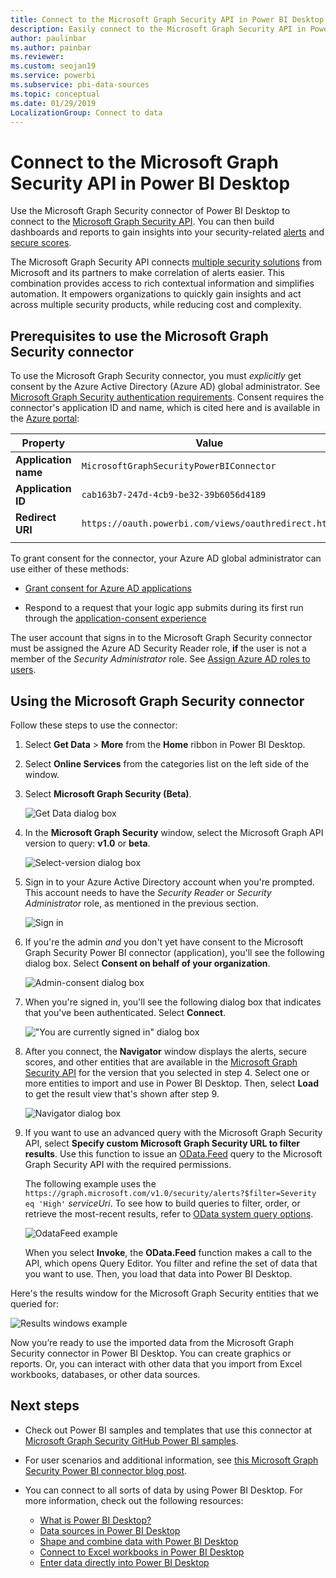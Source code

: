 ```yaml
---
title: Connect to the Microsoft Graph Security API in Power BI Desktop
description: Easily connect to the Microsoft Graph Security API in Power BI Desktop
author: paulinbar
ms.author: painbar
ms.reviewer:
ms.custom: seojan19
ms.service: powerbi
ms.subservice: pbi-data-sources
ms.topic: conceptual
ms.date: 01/29/2019
LocalizationGroup: Connect to data
---
```

# Connect to the Microsoft Graph Security API in Power BI Desktop

Use the Microsoft Graph Security connector of Power BI Desktop to connect to the [Microsoft Graph Security API](/graph/security-concept-overview). You can then build dashboards and reports to gain insights into your security-related [alerts](/graph/api/resources/alert) and [secure scores](/graph/api/resources/securescores).

The Microsoft Graph Security API connects [multiple security solutions](/graph/api/resources/security-api-overview#alerts) from Microsoft and its partners to make correlation of alerts easier. This combination provides access to rich contextual information and simplifies automation. It empowers organizations to quickly gain insights and act across multiple security products, while reducing cost and complexity.

## Prerequisites to use the Microsoft Graph Security connector

To use the Microsoft Graph Security connector, you must *explicitly* get consent by the Azure Active Directory (Azure AD) global administrator. See 
[Microsoft Graph Security authentication requirements](/graph/security-authorization).
Consent requires the connector's application ID and name, which is cited here and is available in the [Azure portal](https://portal.azure.com):

| Property | Value |
|----------|-------|
| **Application name** | `MicrosoftGraphSecurityPowerBIConnector` |
| **Application ID** | `cab163b7-247d-4cb9-be32-39b6056d4189` |
| **Redirect URI** | `https://oauth.powerbi.com/views/oauthredirect.html` |
|||

To grant consent for the connector, your Azure AD global administrator can use either of these methods:

* [Grant consent for Azure AD applications](/azure/active-directory/develop/v2-permissions-and-consent)

* Respond to a request that your logic app submits during its first run through the
   [application-consent experience](/azure/active-directory/develop/application-consent-experience)
   
The user account that signs in to the Microsoft Graph Security connector must be assigned the Azure AD Security Reader role, **if** the user is not a member of the *Security Administrator* role. See [Assign Azure AD roles to users](/graph/security-authorization#assign-azure-ad-roles-to-users).

## Using the Microsoft Graph Security connector

Follow these steps to use the connector:

1. Select **Get Data** > **More** from the **Home** ribbon in Power BI Desktop.
2. Select **Online Services** from the categories list on the left side of the window.
3. Select **Microsoft Graph Security (Beta)**.

    ![Get Data dialog box](media/desktop-connect-graph-security/GetData.PNG)
    
4. In the **Microsoft Graph Security** window, select the Microsoft Graph API version to query: **v1.0** or **beta**.

    ![Select-version dialog box](media/desktop-connect-graph-security/selectVersion.PNG)
    
5. Sign in to your Azure Active Directory account when you're prompted. This account needs to have the *Security Reader* or *Security Administrator* role, as mentioned in the previous section.

    ![Sign in](media/desktop-connect-graph-security/SignIn.PNG) 
    
6. If you're the admin *and* you don't yet have consent to the Microsoft Graph Security Power BI connector (application), you'll see the following dialog box. Select **Consent on behalf of your organization**.

    ![Admin-consent dialog box](media/desktop-connect-graph-security/AdminConsent.PNG)
    
7. When you're signed in, you'll see the following dialog box that indicates that you've been authenticated. Select **Connect**.

    !["You are currently signed in" dialog box](media/desktop-connect-graph-security/SignedIn.PNG)
    
8. After you connect, the **Navigator** window displays the alerts, secure scores, and other entities that are available in the [Microsoft Graph Security API](/graph/security-concept-overview) for the version that you selected in step 4. Select one or more entities to import and use in Power BI Desktop. Then, select **Load** to get the result view that's shown after step 9.

    ![Navigator dialog box](media/desktop-connect-graph-security/NavTable.PNG)
    
9. If you want to use an advanced query with the Microsoft Graph Security API, select **Specify custom Microsoft Graph Security URL to filter results**. Use this function to issue an [OData.Feed](./desktop-connect-odata.md) query to the Microsoft Graph Security API with the required permissions.

   The following example uses the `https://graph.microsoft.com/v1.0/security/alerts?$filter=Severity eq 'High'` *serviceUri*. To see how to build queries to filter, order, or retrieve the most-recent results, refer to [OData system query options](/graph/query-parameters).

   ![OdataFeed example](media/desktop-connect-graph-security/ODataFeed.PNG)
    
   When you select **Invoke**, the **OData.Feed** function makes a call to the API, which opens Query Editor. You filter and refine the set of data that you want to use. Then, you load that data into Power BI Desktop.

Here's the results window for the Microsoft Graph Security entities that we queried for:

   ![Results windows example](media/desktop-connect-graph-security/Result.PNG)
    

Now you’re ready to use the imported data from the Microsoft Graph Security connector in Power BI Desktop. You can create graphics or reports. Or, you can interact with other data that you import from Excel workbooks, databases, or other data sources.

## Next steps
* Check out Power BI samples and templates that use this connector at [Microsoft Graph Security GitHub Power BI samples](https://aka.ms/graphsecuritypowerbiconnectorsamples).

* For user scenarios and additional information, see [this Microsoft Graph Security Power BI connector blog post](https://aka.ms/graphsecuritypowerbiconnectorblogpost).

* You can connect to all sorts of data by using Power BI Desktop. For more information, check out the following resources:

    * [What is Power BI Desktop?](../fundamentals/desktop-what-is-desktop.md)
    * [Data sources in Power BI Desktop](desktop-data-sources.md)
    * [Shape and combine data with Power BI Desktop](desktop-shape-and-combine-data.md)
    * [Connect to Excel workbooks in Power BI Desktop](desktop-connect-excel.md)
    * [Enter data directly into Power BI Desktop](desktop-enter-data-directly-into-desktop.md)